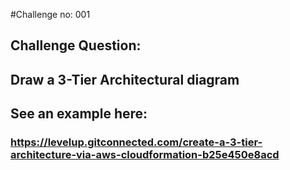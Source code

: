 #Challenge no: 001

## Challenge Question:

## Draw a 3-Tier Architectural diagram




## See an example here:
### https://levelup.gitconnected.com/create-a-3-tier-architecture-via-aws-cloudformation-b25e450e8acd
